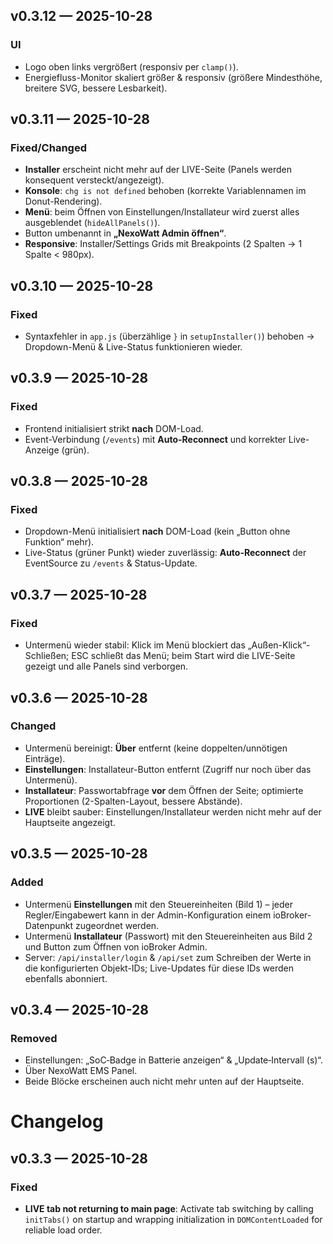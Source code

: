 
## v0.3.12 — 2025-10-28

### UI
- Logo oben links vergrößert (responsiv per `clamp()`).
- Energiefluss-Monitor skaliert größer & responsiv (größere Mindesthöhe, breitere SVG, bessere Lesbarkeit).



## v0.3.11 — 2025-10-28

### Fixed/Changed
- **Installer** erscheint nicht mehr auf der LIVE-Seite (Panels werden konsequent versteckt/angezeigt).
- **Konsole**: `chg is not defined` behoben (korrekte Variablennamen im Donut-Rendering).
- **Menü**: beim Öffnen von Einstellungen/Installateur wird zuerst alles ausgeblendet (`hideAllPanels()`).
- Button umbenannt in **„NexoWatt Admin öffnen“**.
- **Responsive**: Installer/Settings Grids mit Breakpoints (2 Spalten → 1 Spalte < 980px).


## v0.3.10 — 2025-10-28

### Fixed
- Syntaxfehler in `app.js` (überzählige `}` in `setupInstaller()`) behoben → Dropdown-Menü & Live-Status funktionieren wieder.


## v0.3.9 — 2025-10-28

### Fixed
- Frontend initialisiert strikt **nach** DOM-Load.
- Event-Verbindung (`/events`) mit **Auto-Reconnect** und korrekter Live-Anzeige (grün).


## v0.3.8 — 2025-10-28

### Fixed
- Dropdown-Menü initialisiert **nach** DOM-Load (kein „Button ohne Funktion“ mehr).
- Live-Status (grüner Punkt) wieder zuverlässig: **Auto-Reconnect** der EventSource zu `/events` & Status-Update.


## v0.3.7 — 2025-10-28

### Fixed
- Untermenü wieder stabil: Klick im Menü blockiert das „Außen-Klick“-Schließen; ESC schließt das Menü; beim Start wird die LIVE-Seite gezeigt und alle Panels sind verborgen.


## v0.3.6 — 2025-10-28

### Changed
- Untermenü bereinigt: **Über** entfernt (keine doppelten/unnötigen Einträge).
- **Einstellungen**: Installateur-Button entfernt (Zugriff nur noch über das Untermenü).
- **Installateur**: Passwortabfrage **vor** dem Öffnen der Seite; optimierte Proportionen (2-Spalten-Layout, bessere Abstände).
- **LIVE** bleibt sauber: Einstellungen/Installateur werden nicht mehr auf der Hauptseite angezeigt.


## v0.3.5 — 2025-10-28

### Added
- Untermenü **Einstellungen** mit den Steuereinheiten (Bild 1) – jeder Regler/Eingabewert kann in der Admin-Konfiguration einem ioBroker-Datenpunkt zugeordnet werden.
- Untermenü **Installateur** (Passwort) mit den Steuereinheiten aus Bild 2 und Button zum Öffnen von ioBroker Admin.
- Server: `/api/installer/login` & `/api/set` zum Schreiben der Werte in die konfigurierten Objekt-IDs; Live-Updates für diese IDs werden ebenfalls abonniert.


## v0.3.4 — 2025-10-28

### Removed
- Einstellungen: „SoC‑Badge in Batterie anzeigen“ & „Update‑Intervall (s)“.
- Über NexoWatt EMS Panel.
- Beide Blöcke erscheinen auch nicht mehr unten auf der Hauptseite.

# Changelog

## v0.3.3 — 2025-10-28

### Fixed
- **LIVE tab not returning to main page**: Activate tab switching by calling `initTabs()` on startup and wrapping initialization in `DOMContentLoaded` for reliable load order.
